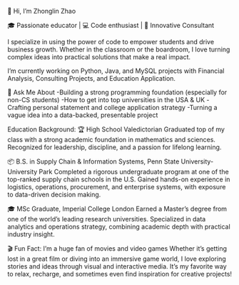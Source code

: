 👋 Hi, I’m Zhonglin Zhao

🎓 Passionate educator | 💻 Code enthusiast | 🧠 Innovative Consultant

I specialize in using the power of code to empower students and drive business growth. Whether in the classroom or the boardroom, I love turning complex ideas into practical solutions that make a real impact.

I’m currently working on Python, Java, and MySQL projects with Financial Analysis, Consulting Projects, and Education Application.

💬 Ask Me About
-Building a strong programming foundation (especially for non-CS students)
-How to get into top universities in the USA & UK
-Crafting personal statement and college application strategy
-Turning a vague idea into a data-backed, presentable project
 
Education Background:
🏆 High School Valedictorian
Graduated top of my class with a strong academic foundation in mathematics and sciences. Recognized for leadership, discipline, and a passion for lifelong learning.

📦 B.S. in Supply Chain & Information Systems, Penn State University-University Park
Completed a rigorous undergraduate program at one of the top-ranked supply chain schools in the U.S. Gained hands-on experience in logistics, operations, procurement, and enterprise systems, with exposure to data-driven decision making.

🎓 MSc Graduate, Imperial College London
Earned a Master’s degree from one of the world’s leading research universities. Specialized in data analytics and operations strategy, combining academic depth with practical industry insight.

🎬 Fun Fact: I’m a huge fan of movies and video games
Whether it’s getting lost in a great film or diving into an immersive game world, I love exploring stories and ideas through visual and interactive media. It’s my favorite way to relax, recharge, and sometimes even find inspiration for creative projects!


<!--
**pegasus17717/pegasus17717** is a ✨ _special_ ✨ repository because its `README.md` (this file) appears on your GitHub profile.

Here are some ideas to get you started:

- 🔭 
- 🌱 I’m currently learning ...
- 👯 I’m looking to collaborate on ...
- 🤔 I’m looking for help with ...
- 💬 Ask me about ...
- 📫 How to reach me: ...
- 😄 Pronouns: ...
- ⚡ Fun fact: ...
-->
